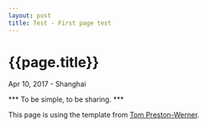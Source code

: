 ```yaml
---
layout: post
title: Test - First page test
---
```


{{page.title}}
===============

<p class="meta">Apr 10, 2017 - Shanghai</p>

*** To be simple, to be sharing. ***



This page is using the template from [Tom Preston-Werner](https://mojombo.github.io).